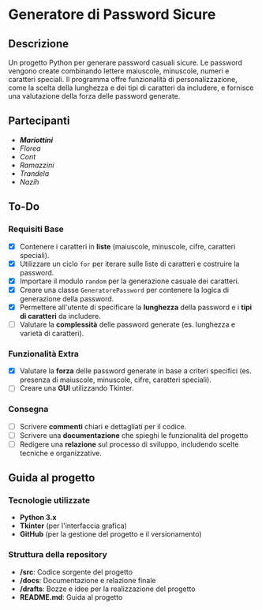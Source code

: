 # Generatore di Password Sicure

## Descrizione

Un progetto Python per generare password casuali sicure. Le password vengono create combinando lettere maiuscole, minuscole, numeri e caratteri speciali. Il programma offre funzionalità di personalizzazione, come la scelta della lunghezza e dei tipi di caratteri da includere, e fornisce una valutazione della forza delle password generate.

## Partecipanti

- _**Mariottini**_
- _Florea_
- _Cont_
- _Ramazzini_
- _Trandela_
- _Nazih_

## To-Do

### Requisiti Base

- [x] Contenere i caratteri in **liste** (maiuscole, minuscole, cifre, caratteri speciali).
- [x] Utilizzare un ciclo `for` per iterare sulle liste di caratteri e costruire la password.
- [x] Importare il modulo `random` per la generazione casuale dei caratteri.
- [x] Creare una classe `GeneratorePassword` per contenere la logica di generazione della password.
- [x] Permettere all'utente di specificare la **lunghezza** della password e i **tipi di caratteri** da includere.
- [ ] Valutare la **complessità** delle password generate (es. lunghezza e varietà di caratteri).

### Funzionalità Extra

- [x] Valutare la **forza** delle password generate in base a criteri specifici (es. presenza di maiuscole, minuscole, cifre, caratteri speciali).
- [ ] Creare una **GUI** utilizzando Tkinter.

### Consegna

- [ ] Scrivere **commenti** chiari e dettagliati per il codice.
- [ ] Scrivere una **documentazione** che spieghi le funzionalità del progetto
- [ ] Redigere una **relazione** sul processo di sviluppo, includendo scelte tecniche e organizzative.

## Guida al progetto

### Tecnologie utilizzate

- **Python 3.x**
- **Tkinter** (per l'interfaccia grafica)
- **GitHub** (per la gestione del progetto e il versionamento)

### Struttura della repository

- **/src**: Codice sorgente del progetto
- **/docs**: Documentazione e relazione finale
- **/drafts**: Bozze e idee per la realizzazione del progetto
- **README.md**: Guida al progetto
